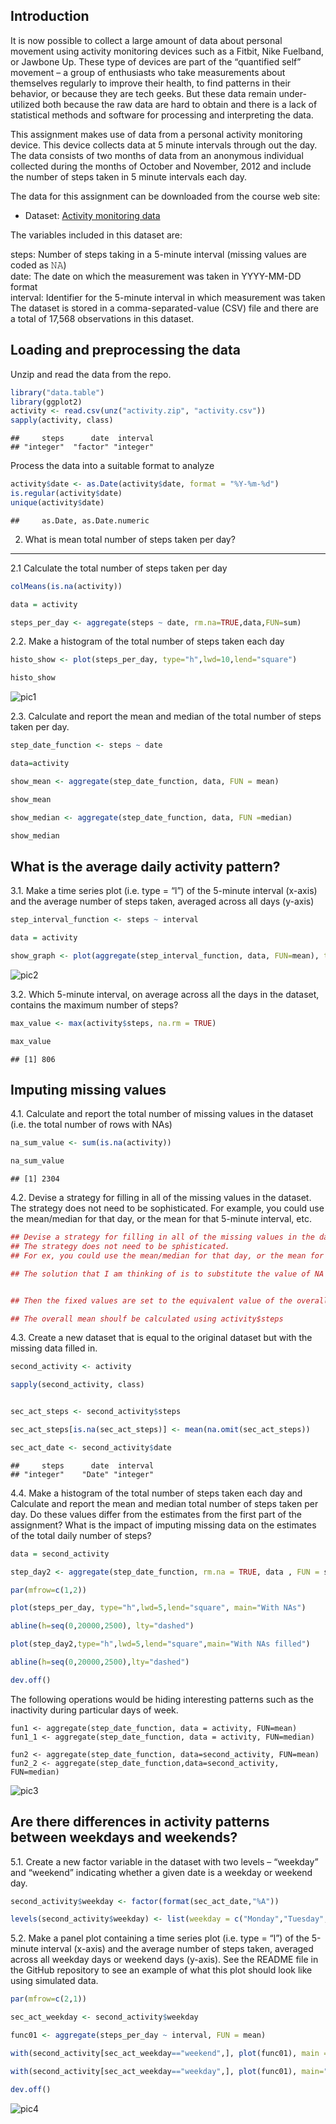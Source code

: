 Introduction
------------

It is now possible to collect a large amount of data about personal movement using activity monitoring devices such as a Fitbit, Nike Fuelband, or Jawbone Up. These type of devices are part of the “quantified self” movement – a group of enthusiasts who take measurements about themselves regularly to improve their health, to find patterns in their behavior, or because they are tech geeks. But these data remain under-utilized both because the raw data are hard to obtain and there is a lack of statistical methods and software for processing and interpreting the data.

This assignment makes use of data from a personal activity monitoring device. This device collects data at 5 minute intervals through out the day. The data consists of two months of data from an anonymous individual collected during the months of October and November, 2012 and include the number of steps taken in 5 minute intervals each day.

The data for this assignment can be downloaded from the course web site:

-   Dataset: [Activity monitoring data](https://d396qusza40orc.cloudfront.net/repdata%2Fdata%2Factivity.zip)

The variables included in this dataset are:

steps: Number of steps taking in a 5-minute interval (missing values are coded as 𝙽𝙰) </br> date: The date on which the measurement was taken in YYYY-MM-DD format </br> interval: Identifier for the 5-minute interval in which measurement was taken </br> The dataset is stored in a comma-separated-value (CSV) file and there are a total of 17,568 observations in this dataset.

Loading and preprocessing the data
----------------------------------

Unzip and read the data from the repo.

``` r
library("data.table")
library(ggplot2)
activity <- read.csv(unz("activity.zip", "activity.csv"))
sapply(activity, class)
```

    ##     steps      date  interval 
    ## "integer"  "factor" "integer"


Process the data into a suitable format to analyze

``` r
activity$date <- as.Date(activity$date, format = "%Y-%m-%d")
is.regular(activity$date)
unique(activity$date)
```

    ##     as.Date, as.Date.numeric

2. What is mean total number of steps taken per day?
----------------------------------------------------
2.1 Calculate the total number of steps taken per day

``` r
colMeans(is.na(activity))

data = activity

steps_per_day <- aggregate(steps ~ date, rm.na=TRUE,data,FUN=sum)
```

2.2. Make a histogram of the total number of steps taken each day

``` r
histo_show <- plot(steps_per_day, type="h",lwd=10,lend="square")

histo_show
```

![pic1](https://user-images.githubusercontent.com/34182120/45228173-16383180-b2e0-11e8-9990-b75f99940137.png)

2.3. Calculate and report the mean and median of the total number of steps taken per day.

``` r
step_date_function <- steps ~ date

data=activity

show_mean <- aggregate(step_date_function, data, FUN = mean)

show_mean

show_median <- aggregate(step_date_function, data, FUN =median)

show_median
```

What is the average daily activity pattern?
-------------------------------------------
3.1. Make a time series plot (i.e. type = “l”) of the 5-minute interval (x-axis) and the average number of steps taken, averaged across all days (y-axis)

``` r
step_interval_function <- steps ~ interval

data = activity

show_graph <- plot(aggregate(step_interval_function, data, FUN=mean), type="l")

```

![pic2](https://user-images.githubusercontent.com/34182120/45228515-ff460f00-b2e0-11e8-85fa-e7bd1458af3d.png)

3.2. Which 5-minute interval, on average across all the days in the dataset, contains the maximum number of steps?

``` r
max_value <- max(activity$steps, na.rm = TRUE)

max_value

```

    ## [1] 806

Imputing missing values
-----------------------
4.1. Calculate and report the total number of missing values in the dataset (i.e. the total number of rows with NAs)

``` r
na_sum_value <- sum(is.na(activity))

na_sum_value
```

    ## [1] 2304

4.2. Devise a strategy for filling in all of the missing values in the dataset. The strategy does not need to be sophisticated. For example, you could use the mean/median for that day, or the mean for that 5-minute interval, etc.

``` r
## Devise a strategy for filling in all of the missing values in the dataset.
## The strategy does not need to be sphisticated.
## For ex, you could use the mean/median for that day, or the mean for that 5-minute interval etc.

## The solution that I am thinking of is to substitute the value of NA with any fixed value.


## Then the fixed values are set to the equivalent value of the overall mean

## The overall mean shoulf be calculated using activity$steps
```

4.3. Create a new dataset that is equal to the original dataset but with the missing data filled in.

``` r
second_activity <- activity

sapply(second_activity, class)


sec_act_steps <- second_activity$steps

sec_act_steps[is.na(sec_act_steps)] <- mean(na.omit(sec_act_steps))

sec_act_date <- second_activity$date
```

    ##     steps      date  interval 
    ## "integer"    "Date" "integer"

4.4. Make a histogram of the total number of steps taken each day and Calculate and report the mean and median total number of steps taken per day. Do these values differ from the estimates from the first part of the assignment? What is the impact of imputing missing data on the estimates of the total daily number of steps?

``` r
data = second_activity

step_day2 <- aggregate(step_date_function, rm.na = TRUE, data , FUN = sum )

par(mfrow=c(1,2))

plot(steps_per_day, type="h",lwd=5,lend="square", main="With NAs")

abline(h=seq(0,20000,2500), lty="dashed")

plot(step_day2,type="h",lwd=5,lend="square",main="With NAs filled")

abline(h=seq(0,20000,2500),lty="dashed")

dev.off()
```
The following operations would be hiding interesting patterns such as the inactivity during particular days of week.

```{r}
fun1 <- aggregate(step_date_function, data = activity, FUN=mean)
fun1_1 <- aggregate(step_date_function, data = activity, FUN=median)

fun2 <- aggregate(step_date_function, data=second_activity, FUN=mean)
fun2_2 <- aggregate(step_date_function,data=second_activity, FUN=median)

```

![pic3](https://user-images.githubusercontent.com/34182120/45229412-5b119780-b2e3-11e8-8e4b-8107d643b51e.png)

Are there differences in activity patterns between weekdays and weekends?
-------------------------------------------------------------------------

5.1. Create a new factor variable in the dataset with two levels – “weekday” and “weekend” indicating whether a given date is a weekday or weekend day.

``` r
second_activity$weekday <- factor(format(sec_act_date,"%A"))

levels(second_activity$weekday) <- list(weekday = c("Monday","Tuesday","Wednesday","Thursday","Friday","Saturday","Sunday"))

```

5.2. Make a panel plot containing a time series plot (i.e. type = “l”) of the 5-minute interval (x-axis) and the average number of steps taken, averaged across all weekday days or weekend days (y-axis). See the README file in the GitHub repository to see an example of what this plot should look like using simulated data.

``` r
par(mfrow=c(2,1))

sec_act_weekday <- second_activity$weekday

func01 <- aggregate(steps_per_day ~ interval, FUN = mean)

with(second_activity[sec_act_weekday=="weekend",], plot(func01), main = "Weekends")

with(second_activity[sec_act_weekday=="weekday",], plot(func01), main="weekdays")

dev.off()
```

![pic4](https://user-images.githubusercontent.com/34182120/45229784-7fba3f00-b2e4-11e8-8066-2f23fcd5577f.png)
